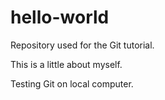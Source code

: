 # hello-world
Repository used for the Git tutorial.

This is a little about myself.

Testing Git on local computer.
